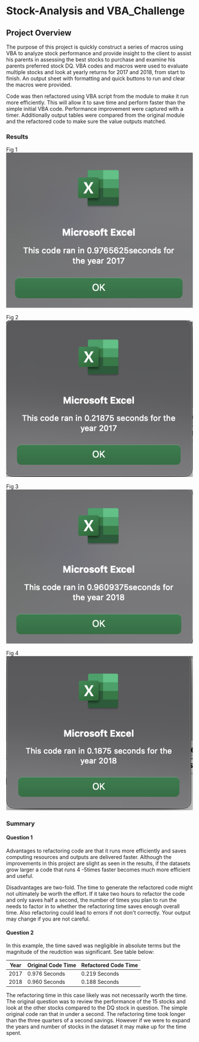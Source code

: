 # Stock-Analysis and VBA_Challenge

## Project Overview

The purpose of this project is quickly construct a series of macros using VBA to analyze stock performance and provide insight to the client to assist his parents in assessing the best stocks to purchase and examine his parents preferred stock DQ.  VBA codes and macros were used to evaluate multiple stocks and look at yearly returns for 2017 and 2018, from start to finish.  An output sheet with formatting and quick buttons to run and clear the macros were provided.

Code was then refactored using VBA script from the module to make it run more efficiently.  This will allow it to save time and perform faster than the simple initial VBA code. Performance improvement were captured with a timer.  Additionally output tables were compared from the original module and the refactored code to make sure the value outputs matched.

### Results
Fig 1 ![Original 2017 Performance](Resources/Module_2_AllStockAnalysis_2017.png)

Fig 2 ![Refactored 2017 Performance](Resources/Vba_Challenge_2017.png)


Fig 3 ![Original 2018 Performance](Resources/Module_2_AllStockAnalysis_2018.png)

Fig 4 ![Refactored 2018 Performance](Resources/Vba_Challenge_2018.png)


### Summary

#### Question 1

 Advantages to refactoring code are that it runs more efficiently and saves computing resources and outputs are delivered faster.  Although the improvements in this project are slight as seen in the results, if the datasets grow larger a code that runs 4 -5times faster becomes much more efficient and useful.
 
 Disadvantages are two-fold.  The time to generate the refactored code might not ultimately be worth the effort.  If it take two hours to refactor the code and only saves half a second, the number of times you plan to run the needs to factor in to whether the refactoring time saves enough overall time.  Also refactoring could lead to errors if not don't correctly.  Your output may change if you are not careful.

#### Question 2
In this example, the time saved was negligible in absolute terms but the magnitude of the reudction was significant. See table below:

|Year|Original Code Time|Refactored Code Time|
|----|-----|-----|
|2017|0.976 Seconds|0.219 Seconds|
|2018|0.960 Seconds|0.188 Seconds|

  The refactoring time in this case likely was not necessarily worth the time.  The original question was to review the performance of the 15 stocks and look at the other stocks compared to the DQ stock in question.  The simple original code ran that in under a second.  The refactoring time took longer than the three quarters of a second savings.  However if we were to expand the years and number of stocks in the dataset it may make up for the time spent.
